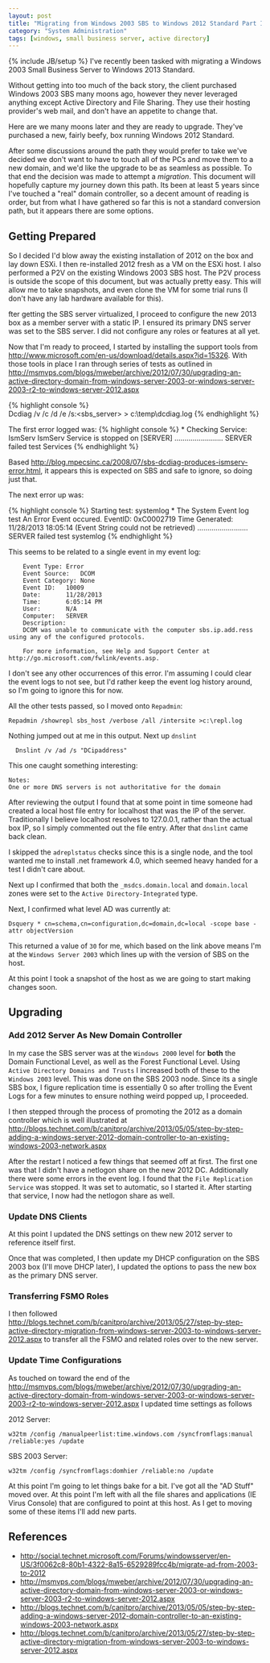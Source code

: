 ```yaml
---
layout: post
title: "Migrating from Windows 2003 SBS to Windows 2012 Standard Part I"
category: "System Administration"
tags: [windows, small business server, active directory]
---
```

{% include JB/setup %}
I've recently been tasked with migrating a Windows 2003 Small Business Server
to Windows 2013 Standard.

Without getting into too much of the back story, the client purchased Windows
2003 SBS many moons ago, however they never leveraged anything except Active
Directory and File Sharing. They use their hosting provider's web mail, and
don't have an appetite to change that.

Here are we many moons later and they are ready to upgrade. They've purchased a
new, fairly beefy, box running Windows 2012 Standard.

After some discussions around the path they would prefer to take we've decided
we don't want to have to touch all of the PCs and move them to a new domain,
and we'd like the upgrade to be as seamless as possible. To that end the decision
was made to attempt a *migration*. This document will hopefully capture my
journey down this path. Its been at least 5 years since I've touched a "real"
domain controller, so a decent amount of reading is order, but from what I have
gathered so far this is not a standard conversion path, but it appears there
are some options.

## Getting Prepared
So I decided I'd blow away the existing installation of 2012 on the box and
lay down ESXi. I then re-installed 2012 fresh as a VM on the ESXi host. I also
performed a P2V on the existing Windows 2003 SBS host. The P2V process is
outside the scope of this document, but was actually pretty easy. This will
allow me to take snapshots, and even clone the VM for some trial runs
(I don't have any lab hardware available for this).

fter getting the SBS server virtualized, I proceed to configure the new 2013 box as a member server with a static IP. I ensured its primary DNS server was set to the SBS server. I did not configure any roles or features at all yet.


Now that I'm ready to proceed, I started by installing the support tools
from <http://www.microsoft.com/en-us/download/details.aspx?id=15326>. With those
tools in place I ran through series of tests as outlined in <http://msmvps.com/blogs/mweber/archive/2012/07/30/upgrading-an-active-directory-domain-from-windows-server-2003-or-windows-server-2003-r2-to-windows-server-2012.aspx>

{% highlight console %}  
Dcdiag /v /c /d /e /s:<sbs_server> > c:\temp\dcdiag.log
{% endhighlight %}

The first error logged was:
{% highlight console %}
    * Checking Service: IsmServ
        IsmServ Service is stopped on [SERVER]
    ........................ SERVER failed test Services
 {% endhighlight %}

Based <http://blog.mpecsinc.ca/2008/07/sbs-dcdiag-produces-ismserv-error.html>,
it appears this is expected on SBS and safe to ignore, so doing just that.

The next error up was:

{% highlight console %}
      Starting test: systemlog
         * The System Event log test
         An Error Event occured.  EventID: 0xC0002719
            Time Generated: 11/28/2013   18:05:14
            (Event String could not be retrieved)
         ......................... SERVER failed test systemlog
{% endhighlight %}

This seems to be related to a single event in my event log:
```console
	Event Type:	Error
	Event Source:	DCOM
	Event Category:	None
	Event ID:	10009
	Date:		11/28/2013
	Time:		6:05:14 PM
	User:		N/A
	Computer:	SERVER
	Description:
	DCOM was unable to communicate with the computer sbs.ip.add.ress using any of the configured protocols.

	For more information, see Help and Support Center at http://go.microsoft.com/fwlink/events.asp.
```
I don't see any other occurrences of this error. I'm assuming I could clear the
event logs to not see, but I'd rather keep the event log history around, so I'm
going to ignore this for now.

All the other tests passed, so I moved onto `Repadmin`:

```console
Repadmin /showrepl sbs_host /verbose /all /intersite >c:\repl.log
```

Nothing jumped out at me in this output. Next up `dnslint`
```console
  Dnslint /v /ad /s "DCipaddress"
```

This one caught something interesting:

```console
Notes:
One or more DNS servers is not authoritative for the domain
```

After reviewing the output I found that at some point in time someone had
created a local host file entry for localhost that was the IP of the server.
Traditionally I believe localhost resolves to 127.0.0.1, rather than the actual
box IP, so I simply commented out the file entry. After that `dnslint` came
back clean.

I skipped the `adreplstatus` checks since this is a single node, and the tool
wanted me to install .net framework 4.0, which seemed heavy handed for a test
I didn't care about.

Next up I confirmed that both the `_msdcs.domain.local` and `domain.local` zones
were set to the `Active Directory-Integrated` type.

Next, I confirmed what level AD was currently at:

```batch
Dsquery * cn=schema,cn=configuration,dc=domain,dc=local -scope base -attr objectVersion
```

This returned a value of `30` for me, which based on the link above means I'm
at the `Windows Server 2003` which lines up with the version of SBS on the host.

At this point I took a snapshot of the host as we are going to start making
changes soon.

## Upgrading
### Add 2012 Server As New Domain Controller
In my case the SBS server was at the `Windows 2000` level for **both** the
Domain Functional Level, as well as the Forest Functional Level.
Using `Active Directory Domains and Trusts` I increased both of these to the
`Windows 2003` level. This was done on the SBS 2003 node. Since its a single
SBS box, I figure replication time is essentially 0 so after trolling the Event
Logs for a few minutes to ensure nothing weird popped up, I proceeded.

I then stepped through the process of promoting the 2012 as a domain controller
which is well illustrated at  <http://blogs.technet.com/b/canitpro/archive/2013/05/05/step-by-step-adding-a-windows-server-2012-domain-controller-to-an-existing-windows-2003-network.aspx>

After the restart I noticed a few things that seemed off at first. The first
one was that I didn't have a netlogon share on the new 2012 DC. Additionally
there were some errors in the event log. I found that the
`File Replication Service` was stopped. It was set to automatic, so I started
it. After starting that service, I now had the netlogon share as well.

### Update DNS Clients
At this point I updated the DNS settings on thew new 2012 server to reference
itself first.

Once that was completed, I then update my DHCP configuration on the SBS 2003
box (I'll move DHCP later), I updated the options to pass the new box as the
primary DNS server.

### Transferring FSMO Roles
I then followed <http://blogs.technet.com/b/canitpro/archive/2013/05/27/step-by-step-active-directory-migration-from-windows-server-2003-to-windows-server-2012.aspx>
to transfer all the FSMO and related roles over to the new server.

### Update Time Configurations
As touched on toward the end of the <http://msmvps.com/blogs/mweber/archive/2012/07/30/upgrading-an-active-directory-domain-from-windows-server-2003-or-windows-server-2003-r2-to-windows-server-2012.aspx> I updated time settings as follows

2012 Server:

```batch
w32tm /config /manualpeerlist:time.windows.com /syncfromflags:manual /reliable:yes /update
```

SBS 2003 Server:

```batch
w32tm /config /syncfromflags:domhier /reliable:no /update
```
At this point I'm going to let things bake for a bit. I've got all the "AD Stuff"
moved over. At this point I'm left with all the file shares and applications
(IE Virus Console) that are configured to point at this host.  As I get to
moving some of these items I'll add new parts.

## References
* <http://social.technet.microsoft.com/Forums/windowsserver/en-US/3f0062c8-80b1-4322-8a15-6529289fcc4b/migrate-ad-from-2003-to-2012>
* <http://msmvps.com/blogs/mweber/archive/2012/07/30/upgrading-an-active-directory-domain-from-windows-server-2003-or-windows-server-2003-r2-to-windows-server-2012.aspx>
* <http://blogs.technet.com/b/canitpro/archive/2013/05/05/step-by-step-adding-a-windows-server-2012-domain-controller-to-an-existing-windows-2003-network.aspx>
* <http://blogs.technet.com/b/canitpro/archive/2013/05/27/step-by-step-active-directory-migration-from-windows-server-2003-to-windows-server-2012.aspx>
